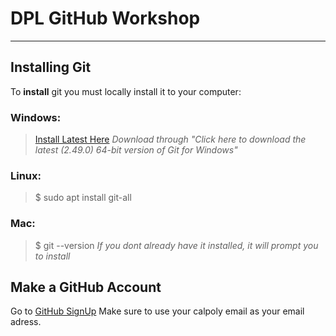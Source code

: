 # DPL GitHub Workshop

---

## Installing Git

To **install** git you must locally install it to your computer:

### Windows:
> [Install Latest Here](https://git-scm.com/downloads/win)
*Download through "Click here to download the latest (2.49.0) 64-bit version of Git for Windows"*

### Linux:
> $ sudo apt install git-all

### Mac:
> $ git --version
*If you dont already have it installed, it will prompt you to install*

## Make a GitHub Account

Go to [GitHub SignUp](https://github.com/signup?ref_cta=Sign+up&ref_loc=header+logged+out&ref_page=%2F&source=header-home)
Make sure to use your calpoly email as your email adress.
